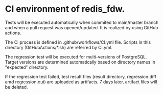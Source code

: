 # CI environment of redis_fdw.

Tests will be executed automatically when commited to main/master branch and when a pull request was opened/updated.
It is realized by using GitHub actions.

The CI process is defined in .github/workflows/CI.yml file.
Scripts in this directory (GitHubActions/*.sh) are referred by CI.yml. 

The regression test will be executed for multi-versions of PostgreSQL.
Target versions are determined automatically based on directory names in "expected" directory.

If the regression test failed, test result files (result directory, regression.diff amd regression.out) are uploaded as artifacts.
7 days later, artifact files will be deleted.
